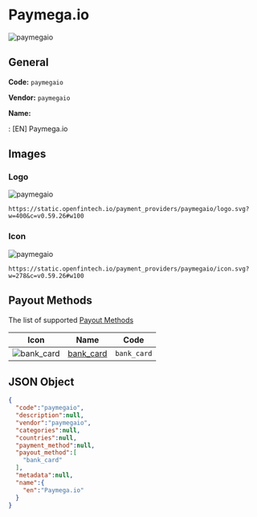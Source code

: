 
# Paymega.io 
![paymegaio](https://static.openfintech.io/payment_providers/paymegaio/logo.svg?w=400&c=v0.59.26#w100)  

## General 
 
**Code:** `paymegaio` 
 
**Vendor:** `paymegaio` 
 
**Name:** 
 
:	[EN] Paymega.io 
 

## Images 

### Logo 
 
![paymegaio](https://static.openfintech.io/payment_providers/paymegaio/logo.svg?w=400&c=v0.59.26#w100)  

```
https://static.openfintech.io/payment_providers/paymegaio/logo.svg?w=400&c=v0.59.26#w100
```  

### Icon 
 
![paymegaio](https://static.openfintech.io/payment_providers/paymegaio/icon.svg?w=278&c=v0.59.26#w100)  

```
https://static.openfintech.io/payment_providers/paymegaio/icon.svg?w=278&c=v0.59.26#w100
```  

## Payout Methods 
 
The list of supported [Payout Methods](#) 

|Icon|Name|Code| 
|:---:|:---:|:---:| 
|![bank_card](https://static.openfintech.io/payout_methods/bank_card/icon.svg?w=278&c=v0.59.26#w40) |[bank_card](#)|`bank_card`| 
 

## JSON Object 

```json
{
  "code":"paymegaio",
  "description":null,
  "vendor":"paymegaio",
  "categories":null,
  "countries":null,
  "payment_method":null,
  "payout_method":[
    "bank_card"
  ],
  "metadata":null,
  "name":{
    "en":"Paymega.io"
  }
}
```  
